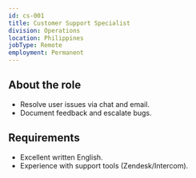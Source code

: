 ```yaml
---
id: cs-001
title: Customer Support Specialist
division: Operations
location: Philippines
jobType: Remote
employment: Permanent
---
```


## About the role

- Resolve user issues via chat and email.
- Document feedback and escalate bugs.

## Requirements

- Excellent written English.
- Experience with support tools (Zendesk/Intercom).



